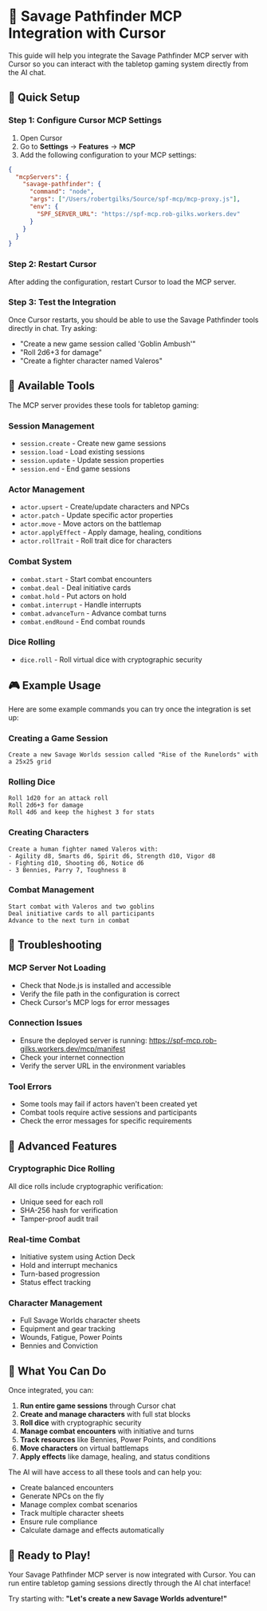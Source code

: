 # 🎲 Savage Pathfinder MCP Integration with Cursor

This guide will help you integrate the Savage Pathfinder MCP server with Cursor so you can interact with the tabletop gaming system directly from the AI chat.

## 🚀 Quick Setup

### Step 1: Configure Cursor MCP Settings

1. Open Cursor
2. Go to **Settings** → **Features** → **MCP**
3. Add the following configuration to your MCP settings:

```json
{
  "mcpServers": {
    "savage-pathfinder": {
      "command": "node",
      "args": ["/Users/robertgilks/Source/spf-mcp/mcp-proxy.js"],
      "env": {
        "SPF_SERVER_URL": "https://spf-mcp.rob-gilks.workers.dev"
      }
    }
  }
}
```

### Step 2: Restart Cursor

After adding the configuration, restart Cursor to load the MCP server.

### Step 3: Test the Integration

Once Cursor restarts, you should be able to use the Savage Pathfinder tools directly in chat. Try asking:

- "Create a new game session called 'Goblin Ambush'"
- "Roll 2d6+3 for damage"
- "Create a fighter character named Valeros"

## 🎯 Available Tools

The MCP server provides these tools for tabletop gaming:

### Session Management

- `session.create` - Create new game sessions
- `session.load` - Load existing sessions
- `session.update` - Update session properties
- `session.end` - End game sessions

### Actor Management

- `actor.upsert` - Create/update characters and NPCs
- `actor.patch` - Update specific actor properties
- `actor.move` - Move actors on the battlemap
- `actor.applyEffect` - Apply damage, healing, conditions
- `actor.rollTrait` - Roll trait dice for characters

### Combat System

- `combat.start` - Start combat encounters
- `combat.deal` - Deal initiative cards
- `combat.hold` - Put actors on hold
- `combat.interrupt` - Handle interrupts
- `combat.advanceTurn` - Advance combat turns
- `combat.endRound` - End combat rounds

### Dice Rolling

- `dice.roll` - Roll virtual dice with cryptographic security

## 🎮 Example Usage

Here are some example commands you can try once the integration is set up:

### Creating a Game Session

```
Create a new Savage Worlds session called "Rise of the Runelords" with a 25x25 grid
```

### Rolling Dice

```
Roll 1d20 for an attack roll
Roll 2d6+3 for damage
Roll 4d6 and keep the highest 3 for stats
```

### Creating Characters

```
Create a human fighter named Valeros with:
- Agility d8, Smarts d6, Spirit d6, Strength d10, Vigor d8
- Fighting d10, Shooting d6, Notice d6
- 3 Bennies, Parry 7, Toughness 8
```

### Combat Management

```
Start combat with Valeros and two goblins
Deal initiative cards to all participants
Advance to the next turn in combat
```

## 🔧 Troubleshooting

### MCP Server Not Loading

- Check that Node.js is installed and accessible
- Verify the file path in the configuration is correct
- Check Cursor's MCP logs for error messages

### Connection Issues

- Ensure the deployed server is running: https://spf-mcp.rob-gilks.workers.dev/mcp/manifest
- Check your internet connection
- Verify the server URL in the environment variables

### Tool Errors

- Some tools may fail if actors haven't been created yet
- Combat tools require active sessions and participants
- Check the error messages for specific requirements

## 🌟 Advanced Features

### Cryptographic Dice Rolling

All dice rolls include cryptographic verification:

- Unique seed for each roll
- SHA-256 hash for verification
- Tamper-proof audit trail

### Real-time Combat

- Initiative system using Action Deck
- Hold and interrupt mechanics
- Turn-based progression
- Status effect tracking

### Character Management

- Full Savage Worlds character sheets
- Equipment and gear tracking
- Wounds, Fatigue, Power Points
- Bennies and Conviction

## 🎉 What You Can Do

Once integrated, you can:

1. **Run entire game sessions** through Cursor chat
2. **Create and manage characters** with full stat blocks
3. **Roll dice** with cryptographic security
4. **Manage combat encounters** with initiative and turns
5. **Track resources** like Bennies, Power Points, and conditions
6. **Move characters** on virtual battlemaps
7. **Apply effects** like damage, healing, and status conditions

The AI will have access to all these tools and can help you:

- Create balanced encounters
- Generate NPCs on the fly
- Manage complex combat scenarios
- Track multiple character sheets
- Ensure rule compliance
- Calculate damage and effects automatically

## 🚀 Ready to Play!

Your Savage Pathfinder MCP server is now integrated with Cursor. You can run entire tabletop gaming sessions directly through the AI chat interface!

Try starting with: **"Let's create a new Savage Worlds adventure!"**
